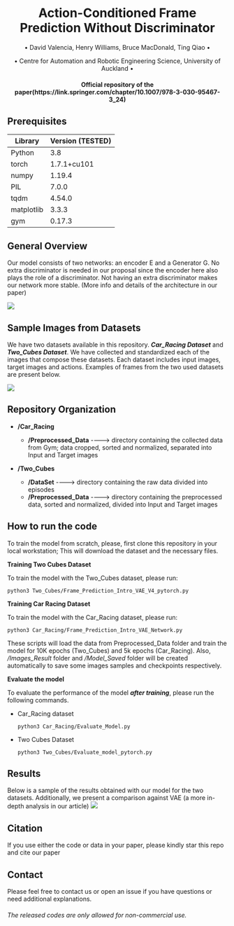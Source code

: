 
<h1 align="center">
  <br>
Action-Conditioned Frame Prediction Without Discriminator
  <br>
 </h1>
 
   <p align="center">
    • David Valencia, Henry Williams, Bruce MacDonald, Ting Qiao •
   </p>
   
   <p align="center">
    • Centre for Automation and Robotic Engineering Science, University of Auckland •
   </p>
<h4 align="center">Official repository of the paper(https://link.springer.com/chapter/10.1007/978-3-030-95467-3_24)</h4>

## Prerequisites

|Library         | Version (TESTED) |
|----------------------|----|
| Python | 3.8|
| torch | 1.7.1+cu101|
| numpy | 1.19.4|
| PIL |  7.0.0 |
| tqdm|  4.54.0|
| matplotlib|  3.3.3|
| gym| 0.17.3|

## General Overview

Our model consists of two networks: an encoder E and a Generator G. No extra discriminator is needed in our proposal since the encoder here also plays the role of a discriminator. Not having an extra discriminator makes our network more stable. (More info and details of the architecture in our paper)

![](https://github.com/dvalenciar/Action-Conditioned-Frame-Prediction-Without-Discriminator/blob/main/Read_Img_Files/image_net.png)


## Sample Images from Datasets

We have two datasets available in this repository. ***Car_Racing Dataset*** and ***Two_Cubes Dataset***. We have collected and standardized each of the images that compose these datasets. Each dataset includes input images, target images and actions. Examples of frames from the two used datasets are present below. 

![](https://github.com/dvalenciar/Action-Conditioned-Frame-Prediction-Without-Discriminator/blob/main/Read_Img_Files/Example_of_Data.png)

## Repository Organization

* **/Car_Racing**
  - **/Preprocessed_Data** ----> directory containing the collected data from Gym; data cropped, sorted and normalized, separated into Input and Target images

* **/Two_Cubes**
  - **/DataSet**           ----> directory containing the raw data divided into episodes
  - **/Preprocessed_Data** ----> directory containing the preprocessed data, sorted and normalized, divided into Input and Target images

## How to run the code

To train the model from scratch, please, first clone this repository in your local workstation; This will download the dataset and the necessary files.

**Training Two Cubes Dataset**

To train the model with the Two_Cubes dataset, please run:

  ```
  python3 Two_Cubes/Frame_Prediction_Intro_VAE_V4_pytorch.py
  ```
  
**Training Car Racing Dataset**

To train the model with the Car_Racing dataset, please run:

  ```
  python3 Car_Racing/Frame_Prediction_Intro_VAE_Network.py

  ```

These scripts will load the data from Preprocessed_Data folder and train the model for 10K epochs (Two_Cubes) and 5k epochs (Car_Racing). Also, _/Images_Result_ folder and _/Model_Saved_ folder will be created automatically to save some images samples and checkpoints respectively.

**Evaluate the model**

To evaluate the performance of the model ***after training***, please run the following commands. 

- Car_Racing dataset

  ```
  python3 Car_Racing/Evaluate_Model.py

  ```
- Two Cubes Dataset
   ```
  python3 Two_Cubes/Evaluate_model_pytorch.py

  ```

## Results

Below is a sample of the results obtained with our model for the two datasets. Additionally,  we present a comparison against VAE  (a more in-depth analysis in our article)
![](https://github.com/dvalenciar/Action-Conditioned-Frame-Prediction-Without-Discriminator/blob/main/Read_Img_Files/Results.png)


## Citation
If you use either the code or data in your paper, please kindly star this repo and cite our paper

## Contact
Please feel free to contact us or open an issue if you have questions or need additional explanations.

######  The released codes are only allowed for non-commercial use.
